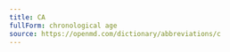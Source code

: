 ```yaml
---
title: CA
fullForm: chronological age
source: https://openmd.com/dictionary/abbreviations/c
---
```

